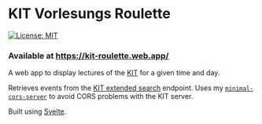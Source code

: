 # KIT Vorlesungs Roulette
[![License: MIT](https://img.shields.io/badge/License-MIT-yellow.svg)](https://opensource.org/licenses/MIT)
<br>

### Available at https://kit-roulette.web.app/

A web app to display lectures of the [KIT](https://www.kit.edu/) for a given time and day.

Retrieves events from the [KIT extended search](https://campus.kit.edu/sp/campus/all/extendedSearch.asp) endpoint. Uses my [`minimal-cors-server`](https://github.com/MatthiasHarzer/minimal-cors-server) to avoid CORS problems with the KIT server.

Built using [Svelte](https://svelte.dev/).
